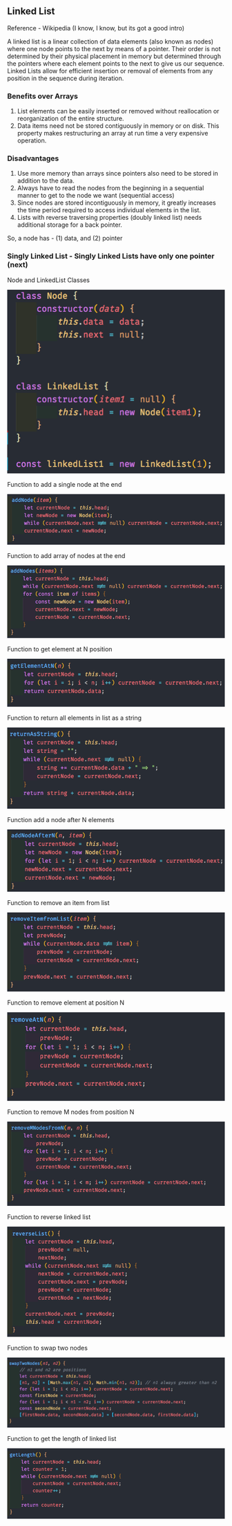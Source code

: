 ## Linked List

Reference - Wikipedia (I know, I know, but its got a good intro)

A linked list is a linear collection of data elements (also known as nodes) where one node points to the next by means of a pointer. Their order is not determined by their physical placement in memory but determined through the pointers where each element points to the next to give us our sequence.
Linked Lists allow for efficient insertion or removal of elements from any position in the sequence during iteration.

### Benefits over Arrays

1. List elements can be easily inserted or removed without reallocation or reorganization of the entire structure.
2. Data items need not be stored contiguously in memory or on disk. This property makes restructuring an array at run time a very expensive operation.

### Disadvantages

1. Use more memory than arrays since pointers also need to be stored in addition to the data.
2. Always have to read the nodes from the beginning in a sequential manner to get to the node we want (sequential access)
3. Since nodes are stored incontiguously in memory, it greatly increases the time period required to access individual elements in the list.
4. Lists with reverse traversing properties (doubly linked list) needs additional storage for a back pointer.

So, a node has - (1) data, and (2) pointer

### Singly Linked List - Singly Linked Lists have only one pointer (next)

Node and LinkedList Classes

![Node and LinkedList Classes](./snippets/snip-001.png)

Function to add a single node at the end

![Function to add node](./snippets/snip-002.png)

Function to add array of nodes at the end

![Function to add array of nodes at the end](./snippets/snip-003.png)

Function to get element at N position

![Function to get element at N position](./snippets/snip-004.png)

Function to return all elements in list as a string

![Function to return all elements in list as a string](./snippets/snip-005.png)

Function add a node after N elements

![Function add a node after N elements](./snippets/snip-006.png)

Function to remove an item from list

![Function to remove an item from list](./snippets/snip-007.png)

Function to remove element at position N

![Function to remove element at position N](./snippets/snip-008.png)

Function to remove M nodes from position N

![Function to remove M nodes from position N](./snippets/snip-009.png)

Function to reverse linked list

![Function to reverse linked list](./snippets/snip-010.png)

Function to swap two nodes

![Function to swap two nodes](./snippets/snip-011.png)

Function to get the length of linked list

![Function to get the length of linked list](./snippets/snip-012.png)

